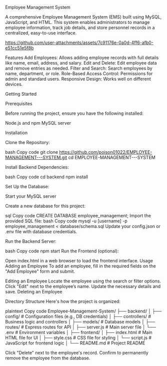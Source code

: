 Employee Management System

A comprehensive Employee Management System (EMS) built using MySQL, JavaScript, and HTML. This system enables administrators to manage employee information, track job details, and store personnel records in a centralized, easy-to-use interface.

https://github.com/user-attachments/assets/7c91176e-0a0d-4ff6-afb0-e51cc51e5f8b


Features
Add Employees: Allows adding employee records with full details like name, email, address, and salary.
Edit and Delete: Edit employee data and remove entries as needed.
Filter and Search: Search employees by name, department, or role.
Role-Based Access Control: Permissions for admin and standard users.
Responsive Design: Works well on different devices.

Getting Started

Prerequisites

Before running the project, ensure you have the following installed:

Node.js and npm
MySQL server


Installation

Clone the Repository:

bash
Copy code
git clone https://github.com/poison01022/EMPLOYEE-MANAGEMENT---SYSTEM.git
cd EMPLOYEE-MANAGEMENT---SYSTEM



Install Backend Dependencies:

bash
Copy code
cd backend
npm install




Set Up the Database:

Start your MySQL server

Create a new database for this project:

sql
Copy code
CREATE DATABASE employee_management;
Import the provided SQL file:
bash
Copy code
mysql -u [username] -p employee_management < database/schema.sql
Update your config.json or .env file with database credentials.



Run the Backend Server:

bash
Copy code
npm start
Run the Frontend (optional):

Open index.html in a web browser to load the frontend interface.
Usage
Adding an Employee
To add an employee, fill in the required fields on the "Add Employee" form and submit.

Editing an Employee
Locate the employee using the search or filter options.
Click "Edit" next to the employee’s name.
Update the necessary details and save.
Deleting an Employee




Directory Structure
Here's how the project is organized:

plaintext
Copy code
Employee-Management-System/
├── backend/
│   ├── config/                 # Configuration files (e.g., DB credentials)
│   ├── controllers/            # Business logic and controllers
│   ├── models/                 # Database models
│   ├── routes/                 # Express routes for API
│   ├── server.js               # Main server file
│   └── .env                    # Environment variables
│
├── frontend/
│   ├── index.html              # Main HTML file for UI
│   ├── style.css               # CSS file for styling
│   └── script.js               # JavaScript for frontend logic
│
└── README.md                   # Project README













Click "Delete" next to the employee's record.
Confirm to permanently remove the employee from the database.
